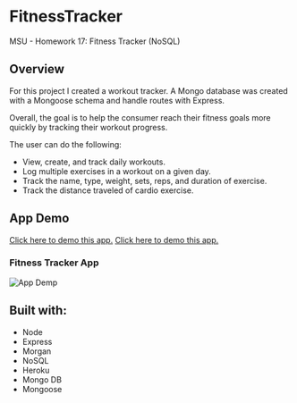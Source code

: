 # FitnessTracker
MSU - Homework 17: Fitness Tracker (NoSQL)

## Overview
For this project I created a workout tracker. A Mongo database was created with a Mongoose schema and handle routes with Express.

Overall, the goal is to help the consumer reach their fitness goals more quickly by tracking their workout progress.

The user can do the following:
* View, create, and track daily workouts.
* Log multiple exercises in a workout on a given day.
* Track the name, type, weight, sets, reps, and duration of exercise.
* Track the distance traveled of cardio exercise.

## App Demo
[Click here to demo this app.](https://mysterious-caverns-32723.herokuapp.com/)
[Click here to demo this app.](https://git.heroku.com/mysterious-caverns-32723.git)

### Fitness Tracker App
![App Demp](/assets/images/demo1.png)

## Built with:
* Node
* Express
* Morgan
* NoSQL
* Heroku
* Mongo DB
* Mongoose